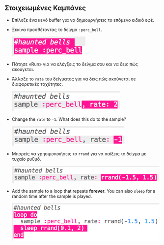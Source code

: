 ## Στοιχειωμένες Καμπάνες



+ Επίλεξε ένα κενό buffer για να δημιουργήσεις το επόμενο ειδικό εφέ.

+ Ξεκίνα προσθέτοντας το δείγμα `:perc_bell`.

    ![στιγμιότυπο οθόνης](images/effects-bells-sample.png)

+ Πάτησε «Run» για να ελέγξεις το δείγμα σου και να δεις πώς ακούγεται.

+ Άλλαξε το `rate` του δείγματος για να δεις πώς ακούγεται σε διαφορετικές ταχύτητες.

    ![στιγμιότυπο οθόνης](images/effects-bells-rate-high.png)

+ Change the `rate` to `-1`. What does this do to the sample?

    ![στιγμιότυπο οθόνης](images/effects-bells-rate-negative.png)

+ Μπορείς να χρησιμοποιήσεις το `rrand` για να παίξεις το δείγμα με τυχαίο ρυθμό.

    ![στιγμιότυπο οθόνης](images/effects-bells-rate-random.png)

+ Add the sample to a loop that repeats __forever__. You can also `sleep` for a random time after the sample is played.

    ![στιγμιότυπο οθόνης](images/effects-bells-repeat-random.png)



